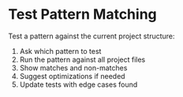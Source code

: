 # Test Pattern Matching

Test a pattern against the current project structure:

1. Ask which pattern to test
2. Run the pattern against all project files
3. Show matches and non-matches
4. Suggest optimizations if needed
5. Update tests with edge cases found

